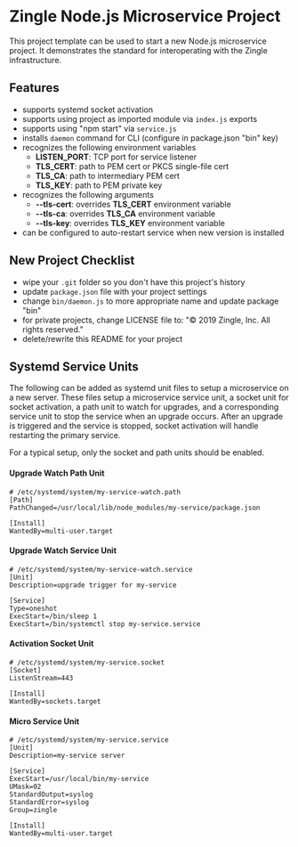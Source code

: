 Zingle Node.js Microservice Project
===================================
This project template can be used to start a new Node.js microservice project.
It demonstrates the standard for interoperating with the Zingle infrastructure.

Features
--------
 * supports systemd socket activation
 * supports using project as imported module via `index.js` exports
 * supports using "npm start" via `service.js`
 * installs `daemon` command for CLI (configure in package.json "bin" key)
 * recognizes the following environment variables
   * **LISTEN_PORT**: TCP port for service listener
   * **TLS_CERT**: path to PEM cert or PKCS single-file cert
   * **TLS_CA**: path to intermediary PEM cert
   * **TLS_KEY**: path to PEM private key
 * recognizes the following arguments
   * **--tls-cert**: overrides **TLS_CERT** environment variable
   * **--tls-ca**: overrides **TLS_CA** environment variable
   * **--tls-key**: overrides **TLS_KEY** environment variable
 * can be configured to auto-restart service when new version is installed

New Project Checklist
---------------------
 * wipe your `.git` folder so you don't have this project's history
 * update `package.json` file with your project settings
 * change `bin/daemon.js` to more appropriate name and update package "bin"
 * for private projects, change LICENSE file to: "© 2019 Zingle, Inc.  All
   rights reserved."
 * delete/rewrite this README for your project

Systemd Service Units
---------------------
The following can be added as systemd unit files to setup a microservice on a
new server.  These files setup a microservice service unit, a socket unit for
socket activation, a path unit to watch for upgrades, and a corresponding
service unit to stop the service when an upgrade occurs.  After an upgrade is
triggered and the service is stopped, socket activation will handle restarting
the primary service.

For a typical setup, only the socket and path units should be enabled.

#### Upgrade Watch Path Unit

```
# /etc/systemd/system/my-service-watch.path
[Path]
PathChanged=/usr/local/lib/node_modules/my-service/package.json

[Install]
WantedBy=multi-user.target
```

#### Upgrade Watch Service Unit

```
# /etc/systemd/system/my-service-watch.service
[Unit]
Description=upgrade trigger for my-service

[Service]
Type=oneshot
ExecStart=/bin/sleep 1
ExecStart=/bin/systemctl stop my-service.service
```

#### Activation Socket Unit

```
# /etc/systemd/system/my-service.socket
[Socket]
ListenStream=443

[Install]
WantedBy=sockets.target
```

#### Micro Service Unit

```
# /etc/systemd/system/my-service.service
[Unit]
Description=my-service server

[Service]
ExecStart=/usr/local/bin/my-service
UMask=02
StandardOutput=syslog
StandardError=syslog
Group=zingle

[Install]
WantedBy=multi-user.target
```
